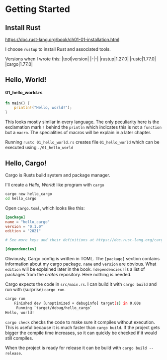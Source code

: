 # Getting Started

## Install Rust
https://doc.rust-lang.org/book/ch01-01-installation.html

I choose `rustup` to install Rust and associated tools.

Versions when I wrote this:
|tool|version|
|-|-|
|rustup|1.27.0|
|rustc|1.77.0|
|cargo|1.77.0|

## Hello, World!

#### **01_hello_world.rs**
```rust
fn main() {
    println!("Hello, world!");
}
```

This looks mostly similar in every language. The only peculiarity here is the exclamation mark `!` behind the `println` which indicates this is not a `function` but a `macro`. The specialities of macros will be explain in a later chapter.

Running `rustc 01_hello_world.rs` creates file `01_hello_world` which can be executed using `./01_hello_world`

## Hello, Cargo!

Cargo is Rusts build system and package manager.

I'll create a *Hello, World!* like program with `cargo`

```sh
cargo new hello_cargo
cd hello_cargo
```

Open `Cargo.toml`, which looks like this:
```toml
[package]
name = "hello_cargo"
version = "0.1.0"
edition = "2021"

# See more keys and their definitions at https://doc.rust-lang.org/cargo/reference/manifest.html

[dependencies]
```

Obviously, Cargo config is written in TOML.
The `[package]` section contains information about my cargo package. `name` and
`version` are obvious. What `edition` will be explained later in the book.
`[dependencies]` is a list of packages from the *crates* repository. Here
nothing is needed.

Cargo expects the code in `src/main.rs`. I can build it with `cargo build` and
run with (surprise) `cargo run`.
```sh
cargo run
    Finished dev [unoptimized + debuginfo] target(s) in 0.00s
     Running `target/debug/hello_cargo`
Hello, world!
```

`cargo check` checks the code to make sure it compiles without execution.
This is useful because it is much faster than `cargo build`. If the project
gets bigger the compile time increases, so it can quickly be checked if it
would still compiles.

When the project is ready for release it can be build with `cargo build
--release`.

